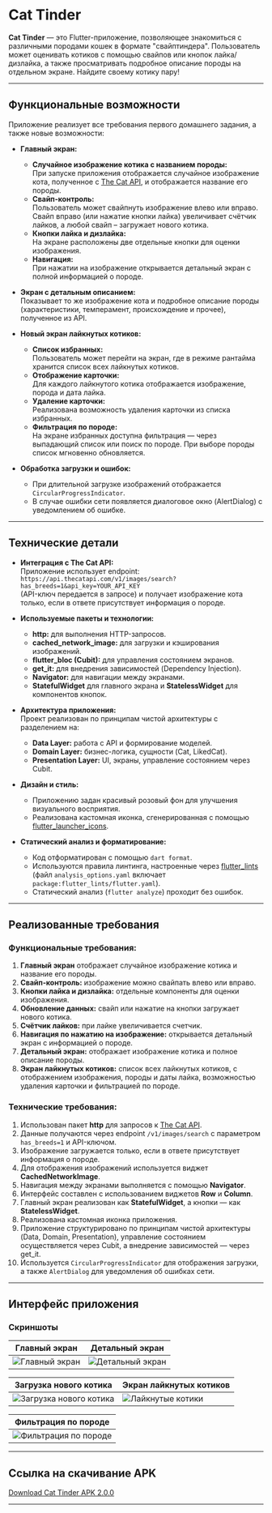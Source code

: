 # Cat Tinder

**Cat Tinder** — это Flutter-приложение, позволяющее знакомиться с различными породами кошек в формате "свайптиндера". Пользователь может оценивать котиков с помощью свайпов или кнопок лайка/дизлайка, а также просматривать подробное описание породы на отдельном экране. Найдите своему котику пару!

---

## Функциональные возможности

Приложение реализует все требования первого домашнего задания, а также новые возможности:

- **Главный экран:**
  - **Случайное изображение котика с названием породы:**  
    При запуске приложения отображается случайное изображение кота, полученное с [The Cat API](https://thecatapi.com), и отображается название его породы.
  - **Свайп-контроль:**  
    Пользователь может свайпнуть изображение влево или вправо. Свайп вправо (или нажатие кнопки лайка) увеличивает счётчик лайков, а любой свайп – загружает нового котика.
  - **Кнопки лайка и дизлайка:**  
    На экране расположены две отдельные кнопки для оценки изображения.
  - **Навигация:**  
    При нажатии на изображение открывается детальный экран с полной информацией о породе.

- **Экран с детальным описанием:**  
  Показывает то же изображение кота и подробное описание породы (характеристики, темперамент, происхождение и прочее), полученное из API.

- **Новый экран лайкнутых котиков:**  
  - **Список избранных:**  
    Пользователь может перейти на экран, где в режиме рантайма хранится список всех лайкнутых котиков.
  - **Отображение карточки:**  
    Для каждого лайкнутого котика отображается изображение, порода и дата лайка.
  - **Удаление карточки:**  
    Реализована возможность удаления карточки из списка избранных.
  - **Фильтрация по породе:**  
    На экране избранных доступна фильтрация — через выпадающий список или поиск по породе. При выборе породы список мгновенно обновляется.

- **Обработка загрузки и ошибок:**  
  - При длительной загрузке изображений отображается `CircularProgressIndicator`.
  - В случае ошибки сети появляется диалоговое окно (AlertDialog) с уведомлением об ошибке.

---

## Технические детали

- **Интеграция с The Cat API:**  
  Приложение использует endpoint:  
  `https://api.thecatapi.com/v1/images/search?has_breeds=1&api_key=YOUR_API_KEY`  
  (API-ключ передается в запросе) и получает изображение кота только, если в ответе присутствует информация о породе.

- **Используемые пакеты и технологии:**
  - **http:** для выполнения HTTP-запросов.
  - **cached_network_image:** для загрузки и кэширования изображений.
  - **flutter_bloc (Cubit):** для управления состоянием экранов.
  - **get_it:** для внедрения зависимостей (Dependency Injection).
  - **Navigator:** для навигации между экранами.
  - **StatefulWidget** для главного экрана и **StatelessWidget** для компонентов кнопок.

- **Архитектура приложения:**  
  Проект реализован по принципам чистой архитектуры с разделением на:
  - **Data Layer:** работа с API и формирование моделей.
  - **Domain Layer:** бизнес-логика, сущности (Cat, LikedCat).
  - **Presentation Layer:** UI, экраны, управление состоянием через Cubit.

- **Дизайн и стиль:**
  - Приложению задан красивый розовый фон для улучшения визуального восприятия.
  - Реализована кастомная иконка, сгенерированная с помощью [flutter_launcher_icons](https://pub.dev/packages/flutter_launcher_icons).

- **Статический анализ и форматирование:**
  - Код отформатирован с помощью `dart format`.
  - Используются правила линтинга, настроенные через [flutter_lints](https://pub.dev/packages/flutter_lints) (файл `analysis_options.yaml` включает `package:flutter_lints/flutter.yaml`).
  - Статический анализ (`flutter analyze`) проходит без ошибок.

---

## Реализованные требования

### Функциональные требования:
1. **Главный экран** отображает случайное изображение котика и название его породы.
2. **Свайп-контроль:** изображение можно свайпать влево или вправо.
3. **Кнопки лайка и дизлайка:** отдельные компоненты для оценки изображения.
4. **Обновление данных:** свайп или нажатие на кнопки загружает нового котика.
5. **Счётчик лайков:** при лайке увеличивается счетчик.
6. **Навигация по нажатию на изображение:** открывается детальный экран с информацией о породе.
7. **Детальный экран:** отображает изображение котика и полное описание породы.
8. **Экран лайкнутых котиков:** список всех лайкнутых котиков, с отображением изображения, породы и даты лайка, возможностью удаления карточки и фильтрацией по породе.

### Технические требования:
1. Использован пакет **http** для запросов к [The Cat API](https://thecatapi.com).
2. Данные получаются через endpoint `/v1/images/search` с параметром `has_breeds=1` и API-ключом.
3. Изображение загружается только, если в ответе присутствует информация о породе.
4. Для отображения изображений используется виджет **CachedNetworkImage**.
5. Навигация между экранами выполняется с помощью **Navigator**.
6. Интерфейс составлен с использованием виджетов **Row** и **Column**.
7. Главный экран реализован как **StatefulWidget**, а кнопки — как **StatelessWidget**.
8. Реализована кастомная иконка приложения.
9. Приложение структурировано по принципам чистой архитектуры (Data, Domain, Presentation), управление состоянием осуществляется через Cubit, а внедрение зависимостей — через get_it.
10. Используется `CircularProgressIndicator` для отображения загрузки, а также `AlertDialog` для уведомления об ошибках сети.

---

## Интерфейс приложения

### Скриншоты

| Главный экран                           | Детальный экран                     |
|-----------------------------------------|-------------------------------------|
| ![Главный экран](images/png3.png)       | ![Детальный экран](images/png1.png) |

| Загрузка нового котика                  | Экран лайкнутых котиков             |
|-----------------------------------------|-------------------------------------|
| ![Загрузка нового котика](images/png5.png) | ![Лайкнутые котики](images/png6.png) |

| Фильтрация по породе                    |
|-----------------------------------------|
| ![Фильтрация по породе](images/png7.png)  |

---

## Ссылка на скачивание APK

[Download Cat Tinder APK 2.0.0](https://drive.google.com/file/d/1b1EKWI8PdH6p_DPVRX7hTLDTvBLYfqzi/view?usp=sharing)

---
